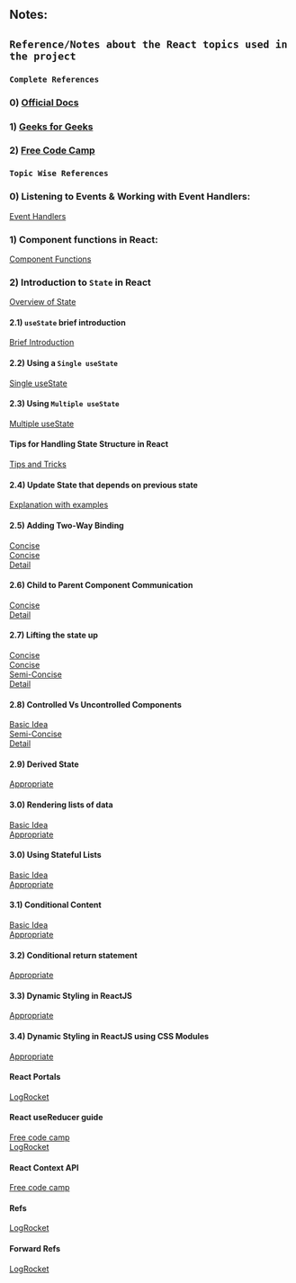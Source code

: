 ## Notes:
## `Reference/Notes about the React topics used in the project`

### `Complete References`

### 0) [Official Docs](https://legacy.reactjs.org/docs/implementation-notes.html)<br>

### 1) [Geeks for Geeks](https://www.geeksforgeeks.org/reactjs-tutorials/)<br>

### 2) [Free Code Camp](https://www.freecodecamp.org/news/the-react-handbook-b71c27b0a795/)<br>


### `Topic Wise References`

### 0) Listening to Events & Working with Event Handlers:<br>
[Event Handlers](https://blog.logrocket.com/react-onclick-event-handlers-guide/)

### 1) Component functions in React:<br>
[Component Functions](https://www.w3schools.com/react/react_components.asp)

### 2) Introduction to `State` in React<br>
  [Overview of State](https://www.javatpoint.com/react-state)
  
  ####    2.1) `useState` brief introduction
  [Brief Introduction](https://www.w3schools.com/react/react_usestate.asp)
  
  ####    2.2) Using a `Single useState`<br>
  [Single useState](https://bobbyhadz.com/blog/react-update-object-in-array)
  
 ####     2.3) Using `Multiple useState`<br>
  [Multiple useState](https://dmitripavlutin.com/react-usestate-hook-guide/#2-multiple-states)
  
 ####     Tips for Handling State Structure in React<br>
  [Tips and Tricks](https://blog.bitsrc.io/5-best-practices-for-handling-state-structure-in-react-f011e842076e)
  
 ####     2.4) Update State that depends on previous state<br>
  [Explanation with examples](https://www.cluemediator.com/usestate-with-the-previous-state-in-react-hooks)
  
 ####     2.5) Adding Two-Way Binding<br>
  [Concise](https://medium.com/front-end-weekly/two-way-binding-will-make-your-react-code-better-f58865923538)<br>
  [Concise](https://reactgo.com/two-way-data-binding-react/)<br>
  [Detail](https://enlear.academy/two-way-data-binding-in-react-with-mlyn-1693ca0e2821)
  
 ####     2.6) Child to Parent Component Communication<br>
  [Concise](https://blog.devgenius.io/how-to-pass-data-from-child-to-parent-in-react-33ed99a90f43)<br>
  [Detail](https://bobbyhadz.com/blog/react-pass-data-from-child-to-parent)
  
 ####     2.7) Lifting the state up<br> 
 [Concise](https://www.geeksforgeeks.org/lifting-state-up-in-reactjs/)<br>
 [Concise](https://medium.com/@kristinethejohnson/lifting-state-up-prop-drilling-in-react-3ef3367fca7a)<br>
 [Semi-Concise](https://www.freecodecamp.org/news/what-is-lifting-state-up-in-react/)<br>
 [Detail](https://www.codingninjas.com/codestudio/library/lifting-the-state-up-in-reactjs)
 
 ####     2.8) Controlled Vs Uncontrolled Components<br>
 [Basic Idea](https://www.javatpoint.com/react-controlled-vs-uncontrolled-component)<br>
 [Semi-Concise](https://blog.logrocket.com/controlled-vs-uncontrolled-components-in-react/)<br>
 [Detail](https://medium.com/fasal-engineering/controlled-and-uncontrolled-components-in-react-js-c3111ee0a864)

  ####     2.9) Derived State<br>
 [Appropriate](https://medium.com/comsystoreply/totally-in-sync-using-derived-state-in-react-applications-98cbd5acaa91)<br>
  ####     3.0) Rendering lists of data<br>
 [Basic Idea](https://react.dev/learn/rendering-lists)<br>
 [Appropriate](https://www.freecodecamp.org/news/how-to-render-lists-in-react/)<br>
  ####     3.0) Using Stateful Lists<br>
  [Basic Idea](https://medium.com/@ozlemerden.bm/react-statefull-and-stateless-c186f2689793)<br> 
  [Appropriate](https://www.geeksforgeeks.org/what-is-stateful-class-based-component-in-reactjs/)<br>
  ####     3.1) Conditional Content<br>
  [Basic Idea](https://www.w3schools.com/react/react_conditional_rendering.asp)<br>
  [Appropriate](https://www.freecodecamp.org/news/react-conditional-rendering/)<br> 
 ####     3.2) Conditional return statement<br>  
[Appropriate](https://www.digitalocean.com/community/tutorials/7-ways-to-implement-conditional-rendering-in-react-applications)<br>  
 ####     3.3) Dynamic Styling in ReactJS<br>  
[Appropriate](https://medium.com/geekculture/dynamic-styling-with-reactjs-7f7258d29cd0)<br>  
 ####     3.4) Dynamic Styling in ReactJS using CSS Modules<br>  
[Appropriate](https://www.makeuseof.com/react-components-css-modules-style/)<br>  

 ####  React Portals<br>
 [LogRocket](https://blog.logrocket.com/learn-react-portals-example/)
 ####  React useReducer guide<br>
 [Free code camp](https://www.freecodecamp.org/news/usereducer-hook-react/)<br>
 [LogRocket](https://blog.logrocket.com/react-usereducer-hook-ultimate-guide/)<br>
 ####  React Context API<br>
 [Free code camp](https://www.freecodecamp.org/news/context-api-in-react/)
 ####  Refs<br>
 [LogRocket](https://blog.logrocket.com/complete-guide-react-refs/)

#### Forward Refs<br>
 [LogRocket](https://blog.logrocket.com/use-forwardref-react/#:~:text=Forwarding%20refs%20in%20React%20using%20forwardRef,When%20a%20child&text=Ref%20forwarding%20is%20a%20technique,ref%20to%20a%20child%20component.)
